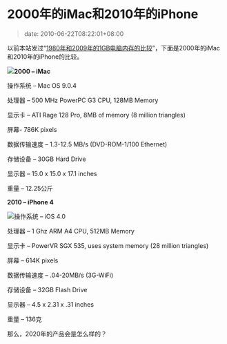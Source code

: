 # 2000年的iMac和2010年的iPhone
>date: 2010-06-22T08:22:01+08:00


以前本站发过“[1980年和2009年的1GB电脑内存的比较](https://coolshell.cn/articles/410.html)”，下面是2000年的iMac和2010年的iPhone的比较。


**![](http://ecx.images-amazon.com/images/I/5176XS40F9L._SL500_AA300_.jpg)2000 – iMac**


操作系统 – Mac OS 9.0.4  

处理器 – 500 MHz PowerPC G3 CPU, 128MB Memory  

显示卡 – ATI Rage 128 Pro, 8MB of memory (8 million triangles)  

屏幕- 786K pixels  

数据传输速度 – 1.3-12.5 MB/s (DVD-ROM-1/100 Ethernet)  

存储设备 – 30GB Hard Drive  

显示器 – 15.0 x 15.0 x 17.1 inches  

重量 – 12.25公斤  





**2010 – iPhone 4**  

![](https://t1.gstatic.com/images?q=tbn:VkjdzNuO9IeljM::&t=1&h=230&w=219&usg=__J0lvg_8oUj7dWkO_vK95Fkys1ew=)操作系统 – iOS 4.0  

处理器 – 1 Ghz ARM A4 CPU, 512MB Memory  

显示卡 – PowerVR SGX 535, uses system memory (28 million triangles)  

屏幕 – 614K pixels  

数据传输速度 – .04-20MB/s (3G-WiFi)  

存储设备 – 32GB Flash Drive  

显示器 – 4.5 x 2.31 x .31 inches  

重量 – 136克


那么，2020年的产品会是怎么样的？


